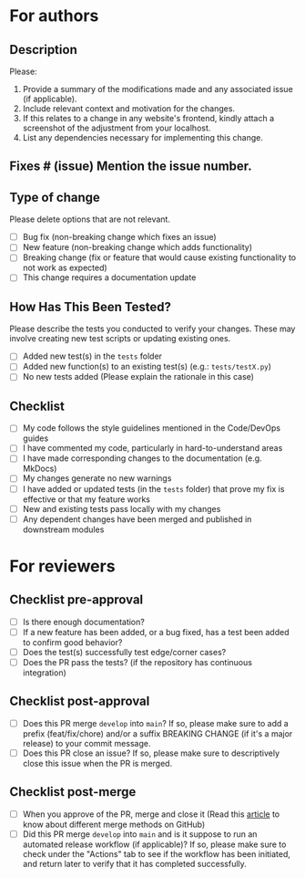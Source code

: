 # For authors

## Description
Please:
1. Provide a summary of the modifications made and any associated issue (if applicable).
2. Include relevant context and motivation for the changes.
3. If this relates to a change in any website's frontend, kindly attach a screenshot of the adjustment from your localhost.
4. List any dependencies necessary for implementing this change.

## Fixes # (issue) Mention the issue number.

## Type of change
Please delete options that are not relevant.
- [ ] Bug fix (non-breaking change which fixes an issue)
- [ ] New feature (non-breaking change which adds functionality)
- [ ] Breaking change (fix or feature that would cause existing functionality to not work as expected)
- [ ] This change requires a documentation update

## How Has This Been Tested?
Please describe the tests you conducted to verify your changes. These may involve creating new test scripts or updating existing ones.
- [ ] Added new test(s) in the ```tests``` folder
- [ ] Added new function(s) to an existing test(s) (e.g.: ```tests/testX.py```)
- [ ] No new tests added (Please explain the rationale in this case)

## Checklist
- [ ] My code follows the style guidelines mentioned in the Code/DevOps guides
- [ ] I have commented my code, particularly in hard-to-understand areas
- [ ] I have made corresponding changes to the documentation (e.g. MkDocs)
- [ ] My changes generate no new warnings
- [ ] I have added or updated tests (in the ```tests``` folder) that prove my fix is effective or that my feature works
- [ ] New and existing tests pass locally with my changes
- [ ] Any dependent changes have been merged and published in downstream modules

# For reviewers

## Checklist pre-approval
- [ ] Is there enough documentation?  
- [ ] If a new feature has been added, or a bug fixed, has a test been added to confirm good behavior?
- [ ] Does the test(s) successfully test edge/corner cases?
- [ ] Does the PR pass the tests? (if the repository has continuous integration)

## Checklist post-approval
- [ ] Does this PR merge ```develop``` into ```main```? If so, please make sure to add a prefix (feat/fix/chore) and/or a suffix BREAKING CHANGE (if it's a major release) to your commit message.
- [ ] Does this PR close an issue? If so, please make sure to descriptively close this issue when the PR is merged.

## Checklist post-merge
- [ ] When you approve of the PR, merge and close it (Read this [article](https://docs.github.com/en/repositories/configuring-branches-and-merges-in-your-repository/configuring-pull-request-merges/about-merge-methods-on-github) to know about different merge methods on GitHub)
- [ ] Did this PR merge ```develop``` into ```main``` and is it suppose to run an automated release workflow (if applicable)? If so, please make sure to check under the "Actions" tab to see if the workflow has been initiated, and return later to verify that it has completed successfully.
